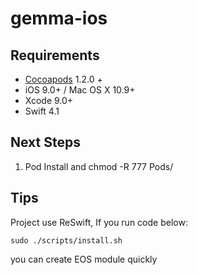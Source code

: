 


# gemma-ios

## Requirements

- [Cocoapods](https://github.com/CocoaPods/CocoaPods) 1.2.0 +
- iOS 9.0+ / Mac OS X 10.9+
- Xcode 9.0+
- Swift 4.1

## Next Steps
1. Pod Install and chmod -R 777 Pods/

## Tips

Project use ReSwift, If you run code below:

```shell
sudo ./scripts/install.sh
```

you can create EOS module quickly


